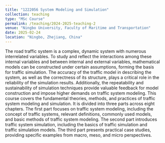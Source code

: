 ```yaml
---
title: "1222056 System Modeling and Simulation"
collection: teaching
type: "MSc Course"
permalink: /teaching/2024-2025-teaching-2
venue: "Ningbo University, Faculty of Maritime and Transportation"
date: 2025-02-24
location: "Ningbo, Zhejiang, China"
---
```

The road traffic system is a complex, dynamic system with numerous interrelated variables. To study and reflect the interactions among these internal variables and between internal and external variables, mathematical models can be constructed under certain assumptions, forming the basis for traffic simulation. The accuracy of the traffic model in describing the system, as well as the correctness of its structure, plays a critical role in the reliability of the simulation results. Additionally, the repeatability and sustainability of simulation techniques provide valuable feedback for model construction and impose higher demands on traffic system modeling.
This course covers the fundamental theories, methods, and practices of traffic system modeling and simulation. It is divided into three parts across eight chapters. The first part focuses on traffic system modeling, including the concept of traffic systems, relevant definitions, commonly used models, and basic methods of traffic system modeling. The second part introduces traffic system simulation, including the basics of traffic simulation and traffic simulation models. The third part presents practical case studies, providing specific examples from macro, meso, and micro perspectives.
